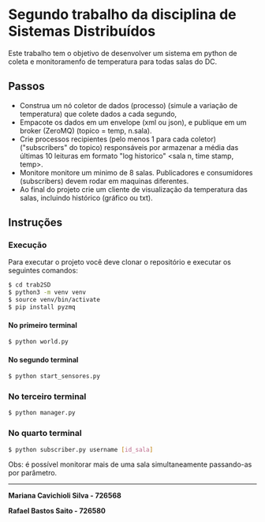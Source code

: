 # Segundo trabalho da disciplina de Sistemas Distribuídos

Este trabalho tem o objetivo de desenvolver um sistema em python de coleta e monitoramenfo de temperatura para todas salas do DC.

## Passos
- Construa um nó coletor de dados (processo) (simule a variação de temperatura) que colete dados a cada segundo,
- Empacote os dados em um envelope (xml ou json), e publique em um broker (ZeroMQ) (topico = temp, n.sala).
- Crie processos recipientes (pelo menos 1 para cada coletor) ("subscribers" do topico) responsáveis por armazenar a média  das últimas 10 leituras em formato "log historico" <sala n, time stamp, temp>.
- Monitore monitore um minimo de 8 salas. Publicadores e consumidores (subscribers)  devem rodar em maquinas diferentes.
- Ao final do projeto crie um cliente de visualização da temperatura das salas, incluindo histórico  (gráfico ou txt).

## Instruções

### Execução
Para executar o projeto você deve clonar o repositório e executar os seguintes comandos:
```sh
$ cd trab2SD
$ python3 -m venv venv
$ source venv/bin/activate
$ pip install pyzmq
```
#### No primeiro terminal
```sh
$ python world.py
```
#### No segundo terminal
```sh
$ python start_sensores.py
```

### No terceiro terminal
```sh
$ python manager.py
```

### No quarto terminal
```sh
$ python subscriber.py username [id_sala]
```
Obs: é possível monitorar mais de uma sala simultaneamente passando-as por parâmetro.

----------------------------------------------------------------------
**Mariana Cavichioli Silva - 726568**

**Rafael Bastos Saito - 726580**
